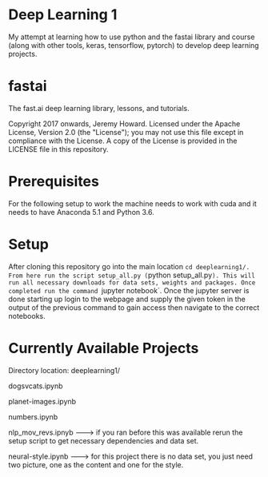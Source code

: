 # Deep Learning 1

My attempt at learning how to use python and the fastai library and course (along with other tools, keras, tensorflow, pytorch) to develop deep learning projects.


# fastai

The fast.ai deep learning library, lessons, and tutorials.

Copyright 2017 onwards, Jeremy Howard. Licensed under the Apache License, Version 2.0 (the "License"); you may not use this file except in compliance with the License. A copy of the License is provided in the LICENSE file in this repository.


# Prerequisites

For the following setup to work the machine needs to work with cuda and it needs to have Anaconda 5.1 and Python 3.6.


# Setup

After cloning this repository go into the main location `cd deeplearning1/. From here run the script setup_all.py (`python setup_all.py`). This will run all necessary downloads for data sets, weights and packages. Once completed run the command `jupyter notebook`. Once the jupyter server is done starting up login to the webpage and supply the given token in the output of the previous command to gain access then navigate to the correct notebooks.


# Currently Available Projects

Directory location: deeplearning1/



dogsvcats.ipynb 


planet-images.ipynb


numbers.ipynb


nlp_mov_revs.ipnyb ---> if you ran before this was available rerun the setup script to get necessary dependencies and data set.


neural-style.ipynb ---> for this project there is no data set, you just need two picture, one as the content and one for the style.

